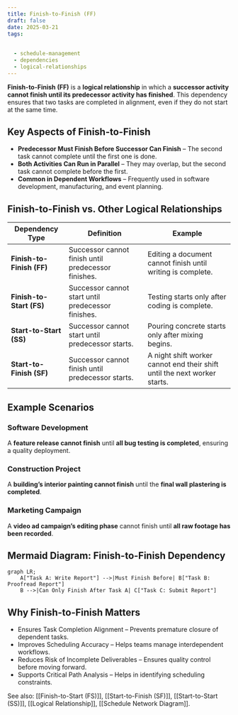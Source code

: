 ```yaml
---
title: Finish-to-Finish (FF)
draft: false
date: 2025-03-21
tags:
  
  
  - schedule-management
  - dependencies
  - logical-relationships
---
```


**Finish-to-Finish (FF)** is a **logical relationship** in which a **successor activity cannot finish until its predecessor activity has finished**. This dependency ensures that two tasks are completed in alignment, even if they do not start at the same time.

## **Key Aspects of Finish-to-Finish**
- **Predecessor Must Finish Before Successor Can Finish** – The second task cannot complete until the first one is done.
- **Both Activities Can Run in Parallel** – They may overlap, but the second task cannot complete before the first.
- **Common in Dependent Workflows** – Frequently used in software development, manufacturing, and event planning.

## **Finish-to-Finish vs. Other Logical Relationships**
| **Dependency Type** | **Definition** | **Example** |
|--------------------|------------------------------------------------|--------------------------------|
| **Finish-to-Finish (FF)** | Successor cannot finish until predecessor finishes. | Editing a document cannot finish until writing is complete. |
| **Finish-to-Start (FS)** | Successor cannot start until predecessor finishes. | Testing starts only after coding is complete. |
| **Start-to-Start (SS)** | Successor cannot start until predecessor starts. | Pouring concrete starts only after mixing begins. |
| **Start-to-Finish (SF)** | Successor cannot finish until predecessor starts. | A night shift worker cannot end their shift until the next worker starts. |

## **Example Scenarios**

### **Software Development**
A **feature release cannot finish** until **all bug testing is completed**, ensuring a quality deployment.

### **Construction Project**
A **building’s interior painting cannot finish** until the **final wall plastering is completed**.

### **Marketing Campaign**
A **video ad campaign’s editing phase** cannot finish until **all raw footage has been recorded**.

## **Mermaid Diagram: Finish-to-Finish Dependency**
```mermaid
graph LR;
    A["Task A: Write Report"] -->|Must Finish Before| B["Task B: Proofread Report"]
    B -->|Can Only Finish After Task A| C["Task C: Submit Report"]
```

## Why Finish-to-Finish Matters

- Ensures Task Completion Alignment – Prevents premature closure of dependent tasks.
- Improves Scheduling Accuracy – Helps teams manage interdependent workflows.
- Reduces Risk of Incomplete Deliverables – Ensures quality control before moving forward.
- Supports Critical Path Analysis – Helps in identifying scheduling constraints.

See also: [[Finish-to-Start (FS)]], [[Start-to-Finish (SF)]], [[Start-to-Start (SS)]], [[Logical Relationship]], [[Schedule Network Diagram]].